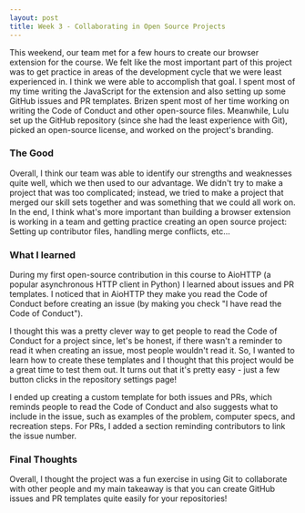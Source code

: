 ```yaml
---
layout: post
title: Week 3 - Collaborating in Open Source Projects
---
```


This weekend, our team met for a few hours to create our browser extension for the course. We felt like the most important part of this project was to get practice in areas of the development cycle that we were least experienced in. I think we were able to accomplish that goal. I spent most of my time writing the JavaScript for the extension and also setting up some GitHub issues and PR templates. Brizen spent most of her time working on writing the Code of Conduct and other open-source files. Meanwhile, Lulu set up the GitHub repository (since she had the least experience with Git), picked an open-source license, and worked on the project's branding.

<!--more-->

### The Good

Overall, I think our team was able to identify our strengths and weaknesses quite well, which we then used to our advantage. We didn't try to make a project that was too complicated; instead, we tried to make a project that merged our skill sets together and was something that we could all work on. In the end, I think what's more important than building a browser extension is working in a team and getting practice creating an open source project: Setting up contributor files, handling merge conflicts, etc…

### What I learned

During my first open-source contribution in this course to AioHTTP (a popular asynchronous HTTP client in Python) I learned about issues and PR templates. I noticed that in AioHTTP they make you read the Code of Conduct before creating an issue (by making you check "I have read the Code of Conduct").

I thought this was a pretty clever way to get people to read the Code of Conduct for a project since, let's be honest, if there wasn't a reminder to read it when creating an issue, most people wouldn't read it. So, I wanted to learn how to create these templates and I thought that this project would be a great time to test them out. It turns out that it's pretty easy - just a few button clicks in the repository settings page!

I ended up creating a custom template for both issues and PRs, which reminds people to read the Code of Conduct and also suggests what to include in the issue, such as examples of the problem, computer specs, and recreation steps. For PRs, I added a section reminding contributors to link the issue number.

### Final Thoughts

Overall, I thought the project was a fun exercise in using Git to collaborate with other people and my main takeaway is that you can create GitHub issues and PR templates quite easily for your repositories!


